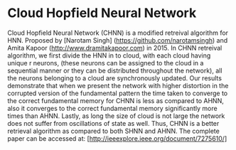 # Cloud Hopfield Neural Network
Cloud Hopfield Neural Network (CHNN) is a modified retreival algorithm for HNN. Proposed by [Narotam Singh] (https://github.com/narotamsingh) and Amita Kapoor (http://www.dramitakapoor.com) in 2015.
In CHNN retreival algorithm, we first divide the HNN in to cloud, with each cloud having unique r neurons, (these neurons can be assigned to the cloud in a sequential manner or they can be distributed throughout the network), all the neurons belonging to a cloud are synchronously updated. 
Our results demonstrate that when we present the network with higher distortion in the corrupted version of the fundamental pattern the time taken to converge to the correct fundamental memory for CHNN is less as compared to AHNN, also it converges to the correct fundamental memory significantly more times than AHNN. Lastly, as long the size of cloud is not large the network does not suffer from oscillations of state as well. Thus, CHNN is a better retrieval algorithm as compared to both SHNN and AHNN. 
The complete paper can be accessed at: [http://ieeexplore.ieee.org/document/7275610/]
